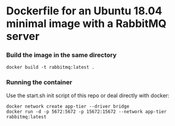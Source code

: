 # Dockerfile for an Ubuntu 18.04 minimal image with a RabbitMQ server

### Build the image in the same directory

``` 
docker build -t rabbitmq:latest .
``` 

### Running the container

Use the start.sh init script of this repo or deal directly with docker:

``` 
docker network create app-tier --driver bridge
docker run -d -p 5672:5672 -p 15672:15672 --network app-tier rabbitmq:latest 
``` 
